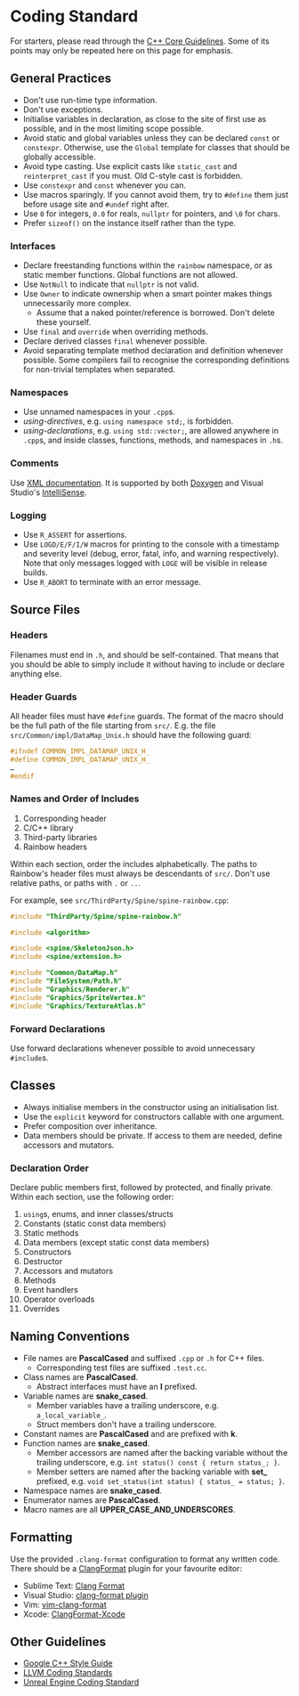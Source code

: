 # Coding Standard

For starters, please read through the
[C++ Core Guidelines](https://github.com/isocpp/CppCoreGuidelines). Some of its
points may only be repeated here on this page for emphasis.

## General Practices

- Don't use run-time type information.
- Don't use exceptions.
- Initialise variables in declaration, as close to the site of first use as
  possible, and in the most limiting scope possible.
- Avoid static and global variables unless they can be declared `const` or
  `constexpr`. Otherwise, use the `Global` template for classes that should be
  globally accessible.
- Avoid type casting. Use explicit casts like `static_cast` and
  `reinterpret_cast` if you must. Old C-style cast is forbidden.
- Use `constexpr` and `const` whenever you can.
- Use macros sparingly. If you cannot avoid them, try to `#define` them just
  before usage site and `#undef` right after.
- Use `0` for integers, `0.0` for reals, `nullptr` for pointers, and `\0` for
  chars.
- Prefer `sizeof()` on the instance itself rather than the type.

### Interfaces

- Declare freestanding functions within the `rainbow` namespace, or as static
  member functions. Global functions are not allowed.
- Use `NotNull` to indicate that `nullptr` is not valid.
- Use `Owner` to indicate ownership when a smart pointer makes things
  unnecessarily more complex.
  - Assume that a naked pointer/reference is borrowed. Don't delete these
    yourself.
- Use `final` and `override` when overriding methods.
- Declare derived classes `final` whenever possible.
- Avoid separating template method declaration and definition whenever possible.
  Some compilers fail to recognise the corresponding definitions for non-trivial
  templates when separated.

### Namespaces

- Use unnamed namespaces in your `.cpp`s.
- _using-directives_, e.g. `using namespace std;`, is forbidden.
- _using-declarations_, e.g. `using std::vector;`, are allowed anywhere in
  `.cpp`s, and inside classes, functions, methods, and namespaces in `.h`s.

### Comments

Use [XML documentation](https://msdn.microsoft.com/en-us/library/ms177226.aspx).
It is supported by both [Doxygen](http://doxygen.org/) and Visual Studio's
[IntelliSense](https://msdn.microsoft.com/en-us/library/hcw1s69b.aspx).

### Logging

- Use `R_ASSERT` for assertions.
- Use `LOGD/E/F/I/W` macros for printing to the console with a timestamp and
  severity level (debug, error, fatal, info, and warning respectively). Note
  that only messages logged with `LOGE` will be visible in release builds.
- Use `R_ABORT` to terminate with an error message.

## Source Files

### Headers

Filenames must end in `.h`, and should be self-contained. That means that you
should be able to simply include it without having to include or declare
anything else.

### Header Guards

All header files must have `#define` guards. The format of the macro should be
the full path of the file starting from `src/`. E.g. the file
`src/Common/impl/DataMap_Unix.h` should have the following guard:

```c++
#ifndef COMMON_IMPL_DATAMAP_UNIX_H_
#define COMMON_IMPL_DATAMAP_UNIX_H_
…
#endif
```

### Names and Order of Includes

1. Corresponding header
2. C/C++ library
3. Third-party libraries
4. Rainbow headers

Within each section, order the includes alphabetically. The paths to Rainbow's
header files must always be descendants of `src/`. Don't use relative paths, or
paths with `.` or `..`.

For example, see `src/ThirdParty/Spine/spine-rainbow.cpp`:

```c++
#include "ThirdParty/Spine/spine-rainbow.h"

#include <algorithm>

#include <spine/SkeletonJson.h>
#include <spine/extension.h>

#include "Common/DataMap.h"
#include "FileSystem/Path.h"
#include "Graphics/Renderer.h"
#include "Graphics/SpriteVertex.h"
#include "Graphics/TextureAtlas.h"
```

### Forward Declarations

Use forward declarations whenever possible to avoid unnecessary `#include`s.

## Classes

- Always initialise members in the constructor using an initialisation list.
- Use the `explicit` keyword for constructors callable with one argument.
- Prefer composition over inheritance.
- Data members should be private. If access to them are needed, define
  accessors and mutators.

### Declaration Order

Declare public members first, followed by protected, and finally private.
Within each section, use the following order:

1. `using`s, enums, and inner classes/structs
2. Constants (static const data members)
3. Static methods
4. Data members (except static const data members)
5. Constructors
6. Destructor
7. Accessors and mutators
8. Methods
9. Event handlers
10. Operator overloads
11. Overrides

## Naming Conventions

- File names are **PascalCased** and suffixed `.cpp` or `.h` for C++ files.
  - Corresponding test files are suffixed `.test.cc`.
- Class names are **PascalCased**.
  - Abstract interfaces must have an **I** prefixed.
- Variable names are **snake_cased**.
  - Member variables have a trailing underscore, e.g. `a_local_variable_`.
  - Struct members don't have a trailing underscore.
- Constant names are **PascalCased** and are prefixed with **k**.
- Function names are **snake_cased**.
  - Member accessors are named after the backing variable without the trailing
    underscore, e.g. `int status() const { return status_; }`.
  - Member setters are named after the backing variable with **set_**
    prefixed, e.g. `void set_status(int status) { status_ = status; }`.
- Namespace names are **snake_cased**.
- Enumerator names are **PascalCased**.
- Macro names are all **UPPER_CASE_AND_UNDERSCORES**.

## Formatting

Use the provided `.clang-format` configuration to format any written code. There
should be a [ClangFormat](http://clang.llvm.org/docs/ClangFormat.html) plugin
for your favourite editor:

- Sublime Text: [Clang Format](https://github.com/rosshemsley/SublimeClangFormat)
- Visual Studio: [clang-format plugin](http://llvm.org/builds/)
- Vim: [vim-clang-format](https://github.com/rhysd/vim-clang-format)
- Xcode: [ClangFormat-Xcode](https://github.com/travisjeffery/ClangFormat-Xcode)

## Other Guidelines

- [Google C++ Style Guide](https://google-styleguide.googlecode.com/svn/trunk/cppguide.html)
- [LLVM Coding Standards](http://llvm.org/docs/CodingStandards.html)
- [Unreal Engine Coding Standard](https://docs.unrealengine.com/latest/INT/Programming/Development/CodingStandard/)
